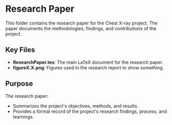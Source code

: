 # Research Paper

This folder contains the research paper for the Chest X-ray project. The paper documents the methodologies, findings, and contributions of the project.

## Key Files
- **ResearchPaper.tex**: The main LaTeX document for the research paper.
- **figureX.X.png**: Figures used in the research report to show something.

## Purpose
The research paper:
- Summarizes the project's objectives, methods, and results.
- Provides a formal record of the project's research findings, process, and learnings.